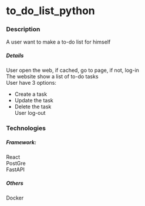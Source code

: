 # to_do_list_python


### Description
A user want to make a to-do list for himself

##### Details
User open the web, if cached, go to page, if not, log-in </br>
The website show a list of to-do tasks </br>
User have 3 options: </br>
- Create a task </br>
- Update the task </br>
- Delete the task </br>
User log-out </br>



### Technologies
##### Framework:
React </br>
PostGre </br>
FastAPI </br>
##### Others
Docker </br>
